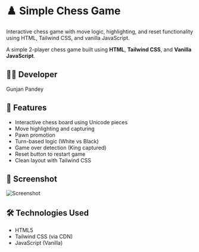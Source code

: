 # ♟️ Simple Chess Game
Interactive chess game with move logic, highlighting, and reset functionality using HTML, Tailwind CSS, and vanilla JavaScript.

A simple 2-player chess game built using **HTML**, **Tailwind CSS**, and **Vanilla JavaScript**.

## 👨‍💻 Developer
Gunjan Pandey

## 🔧 Features
- Interactive chess board using Unicode pieces
- Move highlighting and capturing
- Pawn promotion
- Turn-based logic (White vs Black)
- Game over detection (King captured)
- Reset button to restart game
- Clean layout with Tailwind CSS

## 📸 Screenshot

![Screenshot](./Screenshot.png)

## 🛠️ Technologies Used
- HTML5
- Tailwind CSS (via CDN)
- JavaScript (Vanilla)

